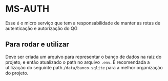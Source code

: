 # MS-AUTH
Esse é o micro serviço que tem a responsabilidade de manter as rotas de autenticação e autorização do QG
## Para rodar e utilizar
Deve ser criada um arquivo para representar o banco de dados na raiz do projeto, e então atualizado o path no arquivo ```.env```.
É recomendada a utilização do seguinte path ```/data/banco.sqlite``` para a melhor organização do projeto.